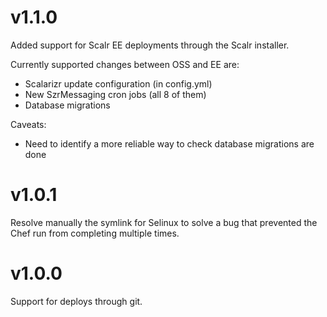 v1.1.0
======

Added support for Scalr EE deployments through the Scalr installer.

Currently supported changes between OSS and EE are:

  + Scalarizr update configuration (in config.yml)
  + New SzrMessaging cron jobs (all 8 of them)
  + Database migrations

Caveats:

  + Need to identify a more reliable way to check database migrations are done

v1.0.1
======

Resolve manually the symlink for Selinux to solve a bug that prevented the
Chef run from completing multiple times.

v1.0.0
======

Support for deploys through git.
